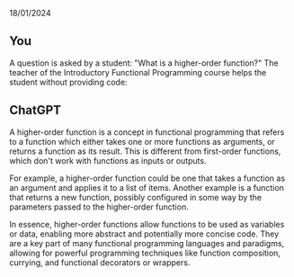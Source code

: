 18/01/2024
## You

A question is asked by a student: "What is a higher-order function?"
The teacher of the Introductory Functional Programming course helps the student without providing code:


## ChatGPT

A higher-order function is a concept in functional programming that refers to a function which either takes one or more functions as arguments, or returns a function as its result. This is different from first-order functions, which don't work with functions as inputs or outputs.

For example, a higher-order function could be one that takes a function as an argument and applies it to a list of items. Another example is a function that returns a new function, possibly configured in some way by the parameters passed to the higher-order function.

In essence, higher-order functions allow functions to be used as variables or data, enabling more abstract and potentially more concise code. They are a key part of many functional programming languages and paradigms, allowing for powerful programming techniques like function composition, currying, and functional decorators or wrappers.